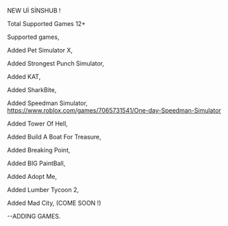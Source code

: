 NEW Uİ SİNSHUB !

Total Supported Games 12+

Supported games,

Added Pet Simulator X,

Added Strongest Punch Simulator,

Added KAT,

Added SharkBite,

Added Speedman Simulator,
https://www.roblox.com/games/7065731541/One-day-Speedman-Simulator

Added Tower Of Hell,

Added Build A Boat For Treasure,

Added Breaking Point,

Added BIG PaintBall,

Added Adopt Me,

Added Lumber Tycoon 2,

Added Mad City, (COME SOON !)

--ADDING GAMES.
